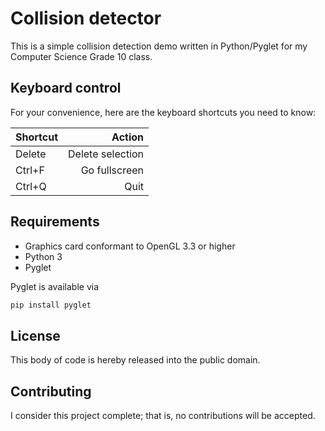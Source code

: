# Collision detector

This is a simple collision detection demo written in Python/Pyglet for my Computer Science Grade 10 class.

## Keyboard control

For your convenience, here are the keyboard shortcuts you need to know:

| Shortcut | Action |
| -------- | ------:|
| Delete   | Delete selection |
| Ctrl+F   | Go fullscreen |
| Ctrl+Q   | Quit |

## Requirements

- Graphics card conformant to OpenGL 3.3 or higher
- Python 3
- Pyglet

Pyglet is available via

```sh
pip install pyglet
```

## License
This body of code is hereby released into the public domain.

## Contributing
I consider this project complete; that is, no contributions will be accepted.
